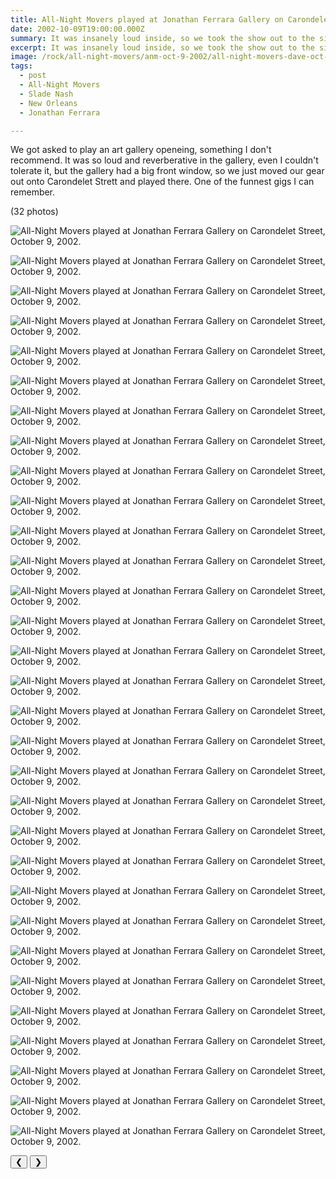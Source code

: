 ```yaml
---
title: All-Night Movers played at Jonathan Ferrara Gallery on Carondelet Street.
date: 2002-10-09T19:00:00.000Z
summary: It was insanely loud inside, so we took the show out to the sidewalk.
excerpt: It was insanely loud inside, so we took the show out to the sidewalk.
image: /rock/all-night-movers/anm-oct-9-2002/all-night-movers-dave-oct-9-2002.jpg
tags:
  - post 
  - All-Night Movers
  - Slade Nash
  - New Orleans
  - Jonathan Ferrara

---
```


We got asked to play an art gallery openeing, something I don't recommend. It was so loud and reverberative in the gallery, even I couldn't tolerate it, but the gallery had a big front window, so we just moved our gear out onto Carondelet Strett and played there. One of the funnest gigs I can remember.

(32 photos)

<div id="viewport">

![All-Night Movers played at Jonathan Ferrara Gallery on Carondelet Street, October 9, 2002.](/static/img/rock/all-night-movers/ferrara-gallery-oct-9-2002/4track-oct-9-2002.jpg "All-Night Movers played at Jonathan Ferrara Gallery on Carondelet Street, October 9, 2002.")

![All-Night Movers played at Jonathan Ferrara Gallery on Carondelet Street, October 9, 2002.](/static/img/rock/all-night-movers/ferrara-gallery-oct-9-2002/daveonly-oct-9-2002.jpg "All-Night Movers played at Jonathan Ferrara Gallery on Carondelet Street, October 9, 2002.")

![All-Night Movers played at Jonathan Ferrara Gallery on Carondelet Street, October 9, 2002.](/static/img/rock/all-night-movers/ferrara-gallery-oct-9-2002/fenderneck-oct-9-2002.jpg "All-Night Movers played at Jonathan Ferrara Gallery on Carondelet Street, October 9, 2002.")

![All-Night Movers played at Jonathan Ferrara Gallery on Carondelet Street, October 9, 2002.](/static/img/rock/all-night-movers/ferrara-gallery-oct-9-2002/inwindow00-oct-9-2002.jpg "All-Night Movers played at Jonathan Ferrara Gallery on Carondelet Street, October 9, 2002.")

![All-Night Movers played at Jonathan Ferrara Gallery on Carondelet Street, October 9, 2002.](/static/img/rock/all-night-movers/ferrara-gallery-oct-9-2002/inwindow01-oct-9-2002.jpg "All-Night Movers played at Jonathan Ferrara Gallery on Carondelet Street, October 9, 2002.")

![All-Night Movers played at Jonathan Ferrara Gallery on Carondelet Street, October 9, 2002.](/static/img/rock/all-night-movers/ferrara-gallery-oct-9-2002/inwindow03-oct-9-2002.jpg "All-Night Movers played at Jonathan Ferrara Gallery on Carondelet Street, October 9, 2002.")

![All-Night Movers played at Jonathan Ferrara Gallery on Carondelet Street, October 9, 2002.](/static/img/rock/all-night-movers/ferrara-gallery-oct-9-2002/inwindow04-oct-9-2002.jpg "All-Night Movers played at Jonathan Ferrara Gallery on Carondelet Street, October 9, 2002.")

![All-Night Movers played at Jonathan Ferrara Gallery on Carondelet Street, October 9, 2002.](/static/img/rock/all-night-movers/ferrara-gallery-oct-9-2002/inwindow06-oct-9-2002.jpg "All-Night Movers played at Jonathan Ferrara Gallery on Carondelet Street, October 9, 2002.")

![All-Night Movers played at Jonathan Ferrara Gallery on Carondelet Street, October 9, 2002.](/static/img/rock/all-night-movers/ferrara-gallery-oct-9-2002/inwindow07-oct-9-2002.jpg "All-Night Movers played at Jonathan Ferrara Gallery on Carondelet Street, October 9, 2002.")

![All-Night Movers played at Jonathan Ferrara Gallery on Carondelet Street, October 9, 2002.](/static/img/rock/all-night-movers/ferrara-gallery-oct-9-2002/inwindow08-oct-9-2002.jpg "All-Night Movers played at Jonathan Ferrara Gallery on Carondelet Street, October 9, 2002.")

![All-Night Movers played at Jonathan Ferrara Gallery on Carondelet Street, October 9, 2002.](/static/img/rock/all-night-movers/ferrara-gallery-oct-9-2002/inwindow09-oct-9-2002.jpg "All-Night Movers played at Jonathan Ferrara Gallery on Carondelet Street, October 9, 2002.")

![All-Night Movers played at Jonathan Ferrara Gallery on Carondelet Street, October 9, 2002.](/static/img/rock/all-night-movers/ferrara-gallery-oct-9-2002/inwindow10-oct-9-2002.jpg "All-Night Movers played at Jonathan Ferrara Gallery on Carondelet Street, October 9, 2002.")

![All-Night Movers played at Jonathan Ferrara Gallery on Carondelet Street, October 9, 2002.](/static/img/rock/all-night-movers/ferrara-gallery-oct-9-2002/inwindow11-oct-9-2002.jpg "All-Night Movers played at Jonathan Ferrara Gallery on Carondelet Street, October 9, 2002.")

![All-Night Movers played at Jonathan Ferrara Gallery on Carondelet Street, October 9, 2002.](/static/img/rock/all-night-movers/ferrara-gallery-oct-9-2002/inwindow12-oct-9-2002.jpg "All-Night Movers played at Jonathan Ferrara Gallery on Carondelet Street, October 9, 2002.")

![All-Night Movers played at Jonathan Ferrara Gallery on Carondelet Street, October 9, 2002.](/static/img/rock/all-night-movers/ferrara-gallery-oct-9-2002/inwindow14-oct-9-2002.jpg "All-Night Movers played at Jonathan Ferrara Gallery on Carondelet Street, October 9, 2002.")

![All-Night Movers played at Jonathan Ferrara Gallery on Carondelet Street, October 9, 2002.](/static/img/rock/all-night-movers/ferrara-gallery-oct-9-2002/inwindow15-oct-9-2002.jpg "All-Night Movers played at Jonathan Ferrara Gallery on Carondelet Street, October 9, 2002.")

![All-Night Movers played at Jonathan Ferrara Gallery on Carondelet Street, October 9, 2002.](/static/img/rock/all-night-movers/ferrara-gallery-oct-9-2002/inwindow16-oct-9-2002.jpg "All-Night Movers played at Jonathan Ferrara Gallery on Carondelet Street, October 9, 2002.")

![All-Night Movers played at Jonathan Ferrara Gallery on Carondelet Street, October 9, 2002.](/static/img/rock/all-night-movers/ferrara-gallery-oct-9-2002/marianmarcus-oct-9-2002.jpg "All-Night Movers played at Jonathan Ferrara Gallery on Carondelet Street, October 9, 2002.")

![All-Night Movers played at Jonathan Ferrara Gallery on Carondelet Street, October 9, 2002.](/static/img/rock/all-night-movers/ferrara-gallery-oct-9-2002/reallight-oct-9-2002.jpg "All-Night Movers played at Jonathan Ferrara Gallery on Carondelet Street, October 9, 2002.")

![All-Night Movers played at Jonathan Ferrara Gallery on Carondelet Street, October 9, 2002.](/static/img/rock/all-night-movers/ferrara-gallery-oct-9-2002/schlitz-oct-9-2002.jpg "All-Night Movers played at Jonathan Ferrara Gallery on Carondelet Street, October 9, 2002.")

![All-Night Movers played at Jonathan Ferrara Gallery on Carondelet Street, October 9, 2002.](/static/img/rock/all-night-movers/ferrara-gallery-oct-9-2002/show1-oct-9-2002.jpg "All-Night Movers played at Jonathan Ferrara Gallery on Carondelet Street, October 9, 2002.")

![All-Night Movers played at Jonathan Ferrara Gallery on Carondelet Street, October 9, 2002.](/static/img/rock/all-night-movers/ferrara-gallery-oct-9-2002/sidewalk1-oct-9-2002.jpg "All-Night Movers played at Jonathan Ferrara Gallery on Carondelet Street, October 9, 2002.")

![All-Night Movers played at Jonathan Ferrara Gallery on Carondelet Street, October 9, 2002.](/static/img/rock/all-night-movers/ferrara-gallery-oct-9-2002/sidewalk2-oct-9-2002.jpg "All-Night Movers played at Jonathan Ferrara Gallery on Carondelet Street, October 9, 2002.")

![All-Night Movers played at Jonathan Ferrara Gallery on Carondelet Street, October 9, 2002.](/static/img/rock/all-night-movers/ferrara-gallery-oct-9-2002/sidewalk4-oct-9-2002.jpg "All-Night Movers played at Jonathan Ferrara Gallery on Carondelet Street, October 9, 2002.")

![All-Night Movers played at Jonathan Ferrara Gallery on Carondelet Street, October 9, 2002.](/static/img/rock/all-night-movers/ferrara-gallery-oct-9-2002/sidewalk5-oct-9-2002.jpg "All-Night Movers played at Jonathan Ferrara Gallery on Carondelet Street, October 9, 2002.")

![All-Night Movers played at Jonathan Ferrara Gallery on Carondelet Street, October 9, 2002.](/static/img/rock/all-night-movers/ferrara-gallery-oct-9-2002/sidewalk6-oct-9-2002.jpg "All-Night Movers played at Jonathan Ferrara Gallery on Carondelet Street, October 9, 2002.")

![All-Night Movers played at Jonathan Ferrara Gallery on Carondelet Street, October 9, 2002.](/static/img/rock/all-night-movers/ferrara-gallery-oct-9-2002/sidewalk7-oct-9-2002.jpg "All-Night Movers played at Jonathan Ferrara Gallery on Carondelet Street, October 9, 2002.")

![All-Night Movers played at Jonathan Ferrara Gallery on Carondelet Street, October 9, 2002.](/static/img/rock/all-night-movers/ferrara-gallery-oct-9-2002/sidewalk8-oct-9-2002.jpg "All-Night Movers played at Jonathan Ferrara Gallery on Carondelet Street, October 9, 2002.")

![All-Night Movers played at Jonathan Ferrara Gallery on Carondelet Street, October 9, 2002.](/static/img/rock/all-night-movers/ferrara-gallery-oct-9-2002/sidewalk9-oct-9-2002.jpg "All-Night Movers played at Jonathan Ferrara Gallery on Carondelet Street, October 9, 2002.")

![All-Night Movers played at Jonathan Ferrara Gallery on Carondelet Street, October 9, 2002.](/static/img/rock/all-night-movers/ferrara-gallery-oct-9-2002/sidewalk10-oct-9-2002.jpg "All-Night Movers played at Jonathan Ferrara Gallery on Carondelet Street, October 9, 2002.")

![All-Night Movers played at Jonathan Ferrara Gallery on Carondelet Street, October 9, 2002.](/static/img/rock/all-night-movers/ferrara-gallery-oct-9-2002/street-oct-9-2002.jpg "All-Night Movers played at Jonathan Ferrara Gallery on Carondelet Street, October 9, 2002.")

</div>
<div class="flex row-reverse space-between">
  <div id="caption"></div>
  <div class="prevnext-container">
    <button id="buttonPrevious">&#10094;</button>
    <button id="buttonNext">&#10095;</button>
  </div>
</div>

